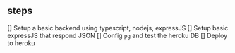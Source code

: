 ## steps

[] Setup a basic backend using typescript, nodejs, expressJS
[] Setup  basic expressJS that respond JSON
[] Config `pg` and test the heroku DB
[] Deploy to heroku